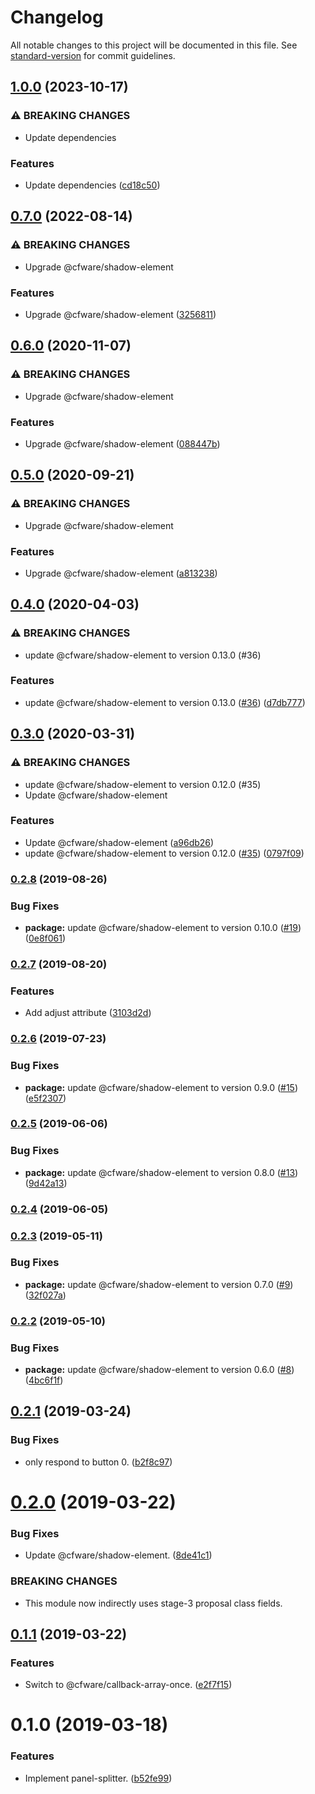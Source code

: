 # Changelog

All notable changes to this project will be documented in this file. See [standard-version](https://github.com/conventional-changelog/standard-version) for commit guidelines.

## [1.0.0](https://github.com/cfware/panel-splitter/compare/v0.7.0...v1.0.0) (2023-10-17)


### ⚠ BREAKING CHANGES

* Update dependencies

### Features

* Update dependencies ([cd18c50](https://github.com/cfware/panel-splitter/commit/cd18c50bc126cc0cb975615c89f36abaff9db6bc))

## [0.7.0](https://github.com/cfware/panel-splitter/compare/v0.6.0...v0.7.0) (2022-08-14)


### ⚠ BREAKING CHANGES

* Upgrade @cfware/shadow-element

### Features

* Upgrade @cfware/shadow-element ([3256811](https://github.com/cfware/panel-splitter/commit/3256811546d19a48f185c36a48ce508bc8c84cf5))

## [0.6.0](https://github.com/cfware/panel-splitter/compare/v0.5.0...v0.6.0) (2020-11-07)


### ⚠ BREAKING CHANGES

* Upgrade @cfware/shadow-element

### Features

* Upgrade @cfware/shadow-element ([088447b](https://github.com/cfware/panel-splitter/commit/088447bfeb38b1ba978e1dfa5335cf1fee8c7f48))

## [0.5.0](https://github.com/cfware/panel-splitter/compare/v0.4.0...v0.5.0) (2020-09-21)


### ⚠ BREAKING CHANGES

* Upgrade @cfware/shadow-element

### Features

* Upgrade @cfware/shadow-element ([a813238](https://github.com/cfware/panel-splitter/commit/a81323853eddb3ad7d7777b363079f728b79b530))

## [0.4.0](https://github.com/cfware/panel-splitter/compare/v0.3.0...v0.4.0) (2020-04-03)


### ⚠ BREAKING CHANGES

* update @cfware/shadow-element to version 0.13.0 (#36)

### Features

* update @cfware/shadow-element to version 0.13.0 ([#36](https://github.com/cfware/panel-splitter/issues/36)) ([d7db777](https://github.com/cfware/panel-splitter/commit/d7db7772265a74a6cc44f9ed1e742e3fea79ec0e))

## [0.3.0](https://github.com/cfware/panel-splitter/compare/v0.2.8...v0.3.0) (2020-03-31)


### ⚠ BREAKING CHANGES

* update @cfware/shadow-element to version 0.12.0 (#35)
* Update @cfware/shadow-element

### Features

* Update @cfware/shadow-element ([a96db26](https://github.com/cfware/panel-splitter/commit/a96db26369cfdd1755fe8fb53810e9d01a808502))
* update @cfware/shadow-element to version 0.12.0 ([#35](https://github.com/cfware/panel-splitter/issues/35)) ([0797f09](https://github.com/cfware/panel-splitter/commit/0797f09b0fa3ee3cbbeabd3fb6db2d2abe980108))

### [0.2.8](https://github.com/cfware/panel-splitter/compare/v0.2.7...v0.2.8) (2019-08-26)


### Bug Fixes

* **package:** update @cfware/shadow-element to version 0.10.0 ([#19](https://github.com/cfware/panel-splitter/issues/19)) ([0e8f061](https://github.com/cfware/panel-splitter/commit/0e8f061))

### [0.2.7](https://github.com/cfware/panel-splitter/compare/v0.2.6...v0.2.7) (2019-08-20)


### Features

* Add adjust attribute ([3103d2d](https://github.com/cfware/panel-splitter/commit/3103d2d))

### [0.2.6](https://github.com/cfware/panel-splitter/compare/v0.2.5...v0.2.6) (2019-07-23)


### Bug Fixes

* **package:** update @cfware/shadow-element to version 0.9.0 ([#15](https://github.com/cfware/panel-splitter/issues/15)) ([e5f2307](https://github.com/cfware/panel-splitter/commit/e5f2307))

### [0.2.5](https://github.com/cfware/panel-splitter/compare/v0.2.4...v0.2.5) (2019-06-06)


### Bug Fixes

* **package:** update @cfware/shadow-element to version 0.8.0 ([#13](https://github.com/cfware/panel-splitter/issues/13)) ([9d42a13](https://github.com/cfware/panel-splitter/commit/9d42a13))



### [0.2.4](https://github.com/cfware/panel-splitter/compare/v0.2.3...v0.2.4) (2019-06-05)



### [0.2.3](https://github.com/cfware/panel-splitter/compare/v0.2.2...v0.2.3) (2019-05-11)


### Bug Fixes

* **package:** update @cfware/shadow-element to version 0.7.0 ([#9](https://github.com/cfware/panel-splitter/issues/9)) ([32f027a](https://github.com/cfware/panel-splitter/commit/32f027a))



### [0.2.2](https://github.com/cfware/panel-splitter/compare/v0.2.1...v0.2.2) (2019-05-10)


### Bug Fixes

* **package:** update @cfware/shadow-element to version 0.6.0 ([#8](https://github.com/cfware/panel-splitter/issues/8)) ([4bc6f1f](https://github.com/cfware/panel-splitter/commit/4bc6f1f))



## [0.2.1](https://github.com/cfware/panel-splitter/compare/v0.2.0...v0.2.1) (2019-03-24)


### Bug Fixes

* only respond to button 0. ([b2f8c97](https://github.com/cfware/panel-splitter/commit/b2f8c97))



# [0.2.0](https://github.com/cfware/panel-splitter/compare/v0.1.1...v0.2.0) (2019-03-22)


### Bug Fixes

* Update @cfware/shadow-element. ([8de41c1](https://github.com/cfware/panel-splitter/commit/8de41c1))


### BREAKING CHANGES

* This module now indirectly uses stage-3 proposal class
fields.



## [0.1.1](https://github.com/cfware/panel-splitter/compare/v0.1.0...v0.1.1) (2019-03-22)


### Features

* Switch to @cfware/callback-array-once. ([e2f7f15](https://github.com/cfware/panel-splitter/commit/e2f7f15))



# 0.1.0 (2019-03-18)


### Features

* Implement panel-splitter. ([b52fe99](https://github.com/cfware/panel-splitter/commit/b52fe99))
